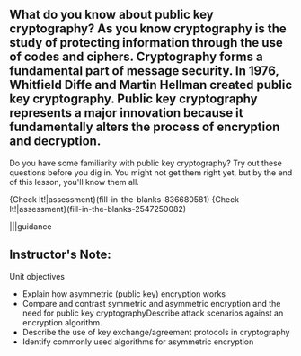 ## What do you know about public key cryptography? As you know cryptography is the study of protecting information through the use of codes and ciphers. Cryptography forms a fundamental part of message security. In 1976, Whitfield Diffe and Martin Hellman created public key cryptography. Public key cryptography represents a major innovation because it fundamentally alters the process of encryption and decryption. 

Do you have some familiarity with public key cryptography? Try out these  questions before you dig in. You might not get them right yet, but by the end of this lesson, you'll know them all.

{Check It!|assessment}(fill-in-the-blanks-836680581)
{Check It!|assessment}(fill-in-the-blanks-2547250082)

|||guidance
 ## Instructor's Note:
 Unit objectives
- Explain how asymmetric (public key) encryption works
- Compare and contrast symmetric and asymmetric encryption and the need for public key cryptographyDescribe attack scenarios against an encryption algorithm.
- Describe the use of key exchange/agreement protocols in cryptography
- Identify commonly used algorithms for asymmetric encryption












